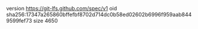 version https://git-lfs.github.com/spec/v1
oid sha256:17347a265860bffefbf8702d714dc0b58ed02602b6996f959aab8449599fef73
size 4650
